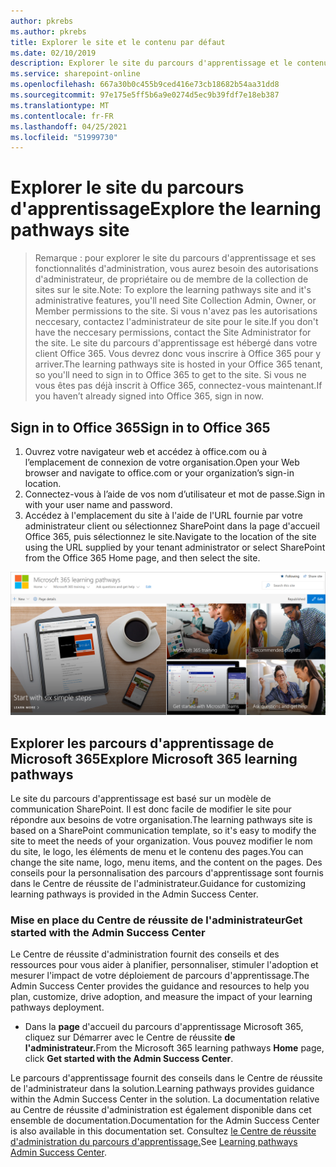 ```yaml
---
author: pkrebs
ms.author: pkrebs
title: Explorer le site et le contenu par défaut
ms.date: 02/10/2019
description: Explorer le site du parcours d'apprentissage et le contenu par défaut
ms.service: sharepoint-online
ms.openlocfilehash: 667a30b0c455b9ced416e73cb18682b54aa31dd8
ms.sourcegitcommit: 97e175e5ff5b6a9e0274d5ec9b39fdf7e18eb387
ms.translationtype: MT
ms.contentlocale: fr-FR
ms.lasthandoff: 04/25/2021
ms.locfileid: "51999730"
---
```

# <a name="explore-the-learning-pathways-site"></a><span data-ttu-id="e96a7-103">Explorer le site du parcours d'apprentissage</span><span class="sxs-lookup"><span data-stu-id="e96a7-103">Explore the learning pathways site</span></span>

> <span data-ttu-id="e96a7-104">Remarque : pour explorer le site du parcours d'apprentissage et ses fonctionnalités d'administration, vous aurez besoin des autorisations d'administrateur, de propriétaire ou de membre de la collection de sites sur le site.</span><span class="sxs-lookup"><span data-stu-id="e96a7-104">Note: To explore the learning pathways site and it's administrative features, you'll need Site Collection Admin, Owner, or Member permissions to the site.</span></span> <span data-ttu-id="e96a7-105">Si vous n'avez pas les autorisations neccesary, contactez l'administrateur de site pour le site.</span><span class="sxs-lookup"><span data-stu-id="e96a7-105">If you don't have the neccesary permissions, contact the Site Administrator for the site.</span></span> <span data-ttu-id="e96a7-106">Le site du parcours d'apprentissage est hébergé dans votre client Office 365. Vous devrez donc vous inscrire à Office 365 pour y arriver.</span><span class="sxs-lookup"><span data-stu-id="e96a7-106">The learning pathways site is hosted in your Office 365 tenant, so you'll need to sign in to Office 365 to get to the site.</span></span> <span data-ttu-id="e96a7-107">Si vous ne vous êtes pas déjà inscrit à Office 365, connectez-vous maintenant.</span><span class="sxs-lookup"><span data-stu-id="e96a7-107">If you haven’t already signed into Office 365, sign in now.</span></span> 

## <a name="sign-in-to-office-365"></a><span data-ttu-id="e96a7-108">Sign in to Office 365</span><span class="sxs-lookup"><span data-stu-id="e96a7-108">Sign in to Office 365</span></span> 

1.  <span data-ttu-id="e96a7-109">Ouvrez votre navigateur web et accédez à office.com ou à l’emplacement de connexion de votre organisation.</span><span class="sxs-lookup"><span data-stu-id="e96a7-109">Open your Web browser and navigate to office.com or your organization’s sign-in location.</span></span> 
2.  <span data-ttu-id="e96a7-110">Connectez-vous à l’aide de vos nom d’utilisateur et mot de passe.</span><span class="sxs-lookup"><span data-stu-id="e96a7-110">Sign in with your user name and password.</span></span>
3.  <span data-ttu-id="e96a7-111">Accédez à l'emplacement du site à l'aide de l'URL fournie par votre administrateur client ou sélectionnez SharePoint dans la page d'accueil Office 365, puis sélectionnez le site.</span><span class="sxs-lookup"><span data-stu-id="e96a7-111">Navigate to the location of the site using the URL supplied by your tenant administrator or select SharePoint from the Office 365 Home page, and then select the site.</span></span> 

![cg-exploresite.png](media/cg-introducing.png)

## <a name="explore-microsoft-365-learning-pathways"></a><span data-ttu-id="e96a7-113">Explorer les parcours d'apprentissage de Microsoft 365</span><span class="sxs-lookup"><span data-stu-id="e96a7-113">Explore Microsoft 365 learning pathways</span></span>

<span data-ttu-id="e96a7-114">Le site du parcours d'apprentissage est basé sur un modèle de communication SharePoint. Il est donc facile de modifier le site pour répondre aux besoins de votre organisation.</span><span class="sxs-lookup"><span data-stu-id="e96a7-114">The learning pathways site is based on a SharePoint communication template, so it's easy to modify the site to meet the needs of your organization.</span></span> <span data-ttu-id="e96a7-115">Vous pouvez modifier le nom du site, le logo, les éléments de menu et le contenu des pages.</span><span class="sxs-lookup"><span data-stu-id="e96a7-115">You can change the site name, logo, menu items, and the content on the pages.</span></span> <span data-ttu-id="e96a7-116">Des conseils pour la personnalisation des parcours d'apprentissage sont fournis dans le Centre de réussite de l'administrateur.</span><span class="sxs-lookup"><span data-stu-id="e96a7-116">Guidance for customizing learning pathways is provided in the Admin Success Center.</span></span> 

### <a name="get-started-with-the-admin-success-center"></a><span data-ttu-id="e96a7-117">Mise en place du Centre de réussite de l'administrateur</span><span class="sxs-lookup"><span data-stu-id="e96a7-117">Get started with the Admin Success Center</span></span>

<span data-ttu-id="e96a7-118">Le Centre de réussite d'administration fournit des conseils et des ressources pour vous aider à planifier, personnaliser, stimuler l'adoption et mesurer l'impact de votre déploiement de parcours d'apprentissage.</span><span class="sxs-lookup"><span data-stu-id="e96a7-118">The Admin Success Center provides the guidance and resources to help you plan, customize, drive adoption, and measure the impact of your learning pathways deployment.</span></span> 

- <span data-ttu-id="e96a7-119">Dans la **page** d'accueil du parcours d'apprentissage Microsoft 365, cliquez sur Démarrer avec le Centre de réussite **de l'administrateur.**</span><span class="sxs-lookup"><span data-stu-id="e96a7-119">From the Microsoft 365 learning pathways **Home** page, click **Get started with the Admin Success Center**.</span></span>

<span data-ttu-id="e96a7-120">Le parcours d'apprentissage fournit des conseils dans le Centre de réussite de l'administrateur dans la solution.</span><span class="sxs-lookup"><span data-stu-id="e96a7-120">Learning pathways provides guidance within the Admin Success Center in the solution.</span></span> <span data-ttu-id="e96a7-121">La documentation relative au Centre de réussite d'administration est également disponible dans cet ensemble de documentation.</span><span class="sxs-lookup"><span data-stu-id="e96a7-121">Documentation for the Admin Success Center is also available in this documentation set.</span></span> <span data-ttu-id="e96a7-122">Consultez [le Centre de réussite d'administration du parcours d'apprentissage.](custom_successcenter.md)</span><span class="sxs-lookup"><span data-stu-id="e96a7-122">See [Learning pathways Admin Success Center](custom_successcenter.md).</span></span>